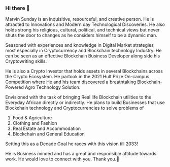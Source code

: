 ### Hi there 👋

Marvin Sunday is an inquisitive, resourceful, and creative person. He is attracted to Innovations and Modern day Technological Discoveries. 
He also holds strong his religious, cultural, political, and technical views but never shuts the door to changes as he considers himself to be a dynamic man.

Seasoned with experiences and knowledge in Digital Market strategies most especially in Cryptocurrency and Blockchain technology Industry. He can be seen as an effective Blockchain Business Developer along side his Cryptowriting skills.

He is also a Crypto Investor that holds assets in several Blockchains across the Crypto Ecosystem. He partook in the 2021 Hult Prize On-campus Competition where He and his team discovered a breathtaking Blockchain-Powered Agro Technology Solution. 

Envisioned with the task of bringing Real life Blockchain utilities to the Everyday African directly or indirectly. He plans to build Businesses that use Blockchain technology and Cryptocurrencies to solve problems of
1. Food & Agriculture
2. Clothing and Fashion
3. Real Estate and Accommodation
4. Blockchain and General Education 

Setting this as a Decade Goal he races with this vision till 2033!

He is Business minded and has a great and responsible attitude towards work.
He would love to connect with you. 
Thank you.🤝
